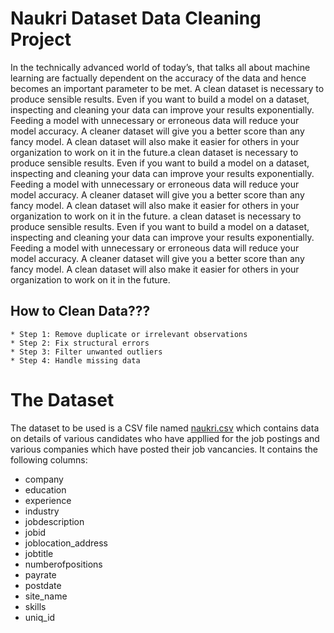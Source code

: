 # Naukri Dataset Data Cleaning Project
  In the technically advanced world of today’s, that talks all about machine learning are factually dependent on the accuracy of the data and hence becomes an important parameter to be met. 
  A clean dataset is necessary to produce sensible results. Even if you want to build a model on a dataset, inspecting and cleaning your data can improve your results exponentially. Feeding a model with unnecessary or erroneous data will reduce your model accuracy. A cleaner dataset will give you a better score than any fancy model. A clean dataset will also make it easier for others in your organization to work on it in the future.a clean dataset is necessary to produce sensible results. Even if you want to build a model on a dataset, inspecting and cleaning your data can improve your results exponentially. Feeding a model with unnecessary or erroneous data will reduce your model accuracy. A cleaner dataset will give you a better score than any fancy model. A clean dataset will also make it easier for others in your organization to work on it in the future. a clean dataset is necessary to produce sensible results. Even if you want to build a model on a dataset, inspecting and cleaning your data can improve your results exponentially. 
  Feeding a model with unnecessary or erroneous data will reduce your model accuracy. A cleaner dataset will give you a better score than any fancy model. A clean dataset will also make it easier for others in your organization to work on it in the future.
  
 ## How to Clean Data???
    * Step 1: Remove duplicate or irrelevant observations
    * Step 2: Fix structural errors
    * Step 3: Filter unwanted outliers
    * Step 4: Handle missing data
   
# The Dataset
   The dataset to be used is a CSV file named [naukri.csv](https://drive.google.com/file/d/1Rya7OjphCjFfH-NQhA-uoHiLaDmoeOVG/view?usp=sharing) which contains data on details of    various candidates who have appllied for the job postings and various companies which have posted their job vancancies. It contains the following columns:
   
   * company	
   * education	
   * experience	
   * industry	
   * jobdescription	
   * jobid	
   * joblocation_address	
   * jobtitle	
   * numberofpositions	
   * payrate	
   * postdate	
   * site_name	
   * skills	
   * uniq_id
